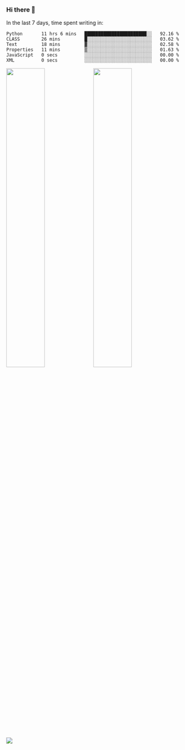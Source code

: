 ### Hi there 👋

In the last 7 days, time spent writing in:

<!--START_SECTION:waka-->

```text
Python       11 hrs 6 mins   ███████████████████████░░   92.16 %
CLASS        26 mins         █░░░░░░░░░░░░░░░░░░░░░░░░   03.62 %
Text         18 mins         ▓░░░░░░░░░░░░░░░░░░░░░░░░   02.58 %
Properties   11 mins         ▒░░░░░░░░░░░░░░░░░░░░░░░░   01.63 %
JavaScript   0 secs          ░░░░░░░░░░░░░░░░░░░░░░░░░   00.00 %
XML          0 secs          ░░░░░░░░░░░░░░░░░░░░░░░░░   00.00 %
```

<!--END_SECTION:waka-->

<img src="https://wakatime.com/share/@jimtje/5d0c92de-08f8-4a72-8f2f-6a9693d1e318.svg" width=45% height=45%> <img src="https://wakatime.com/share/@jimtje/501498ae-bda5-4da7-a89d-b40bcdd5556d.svg" width=45% height=45%>

![](https://hit.yhype.me/github/profile?user_id=43537315)
